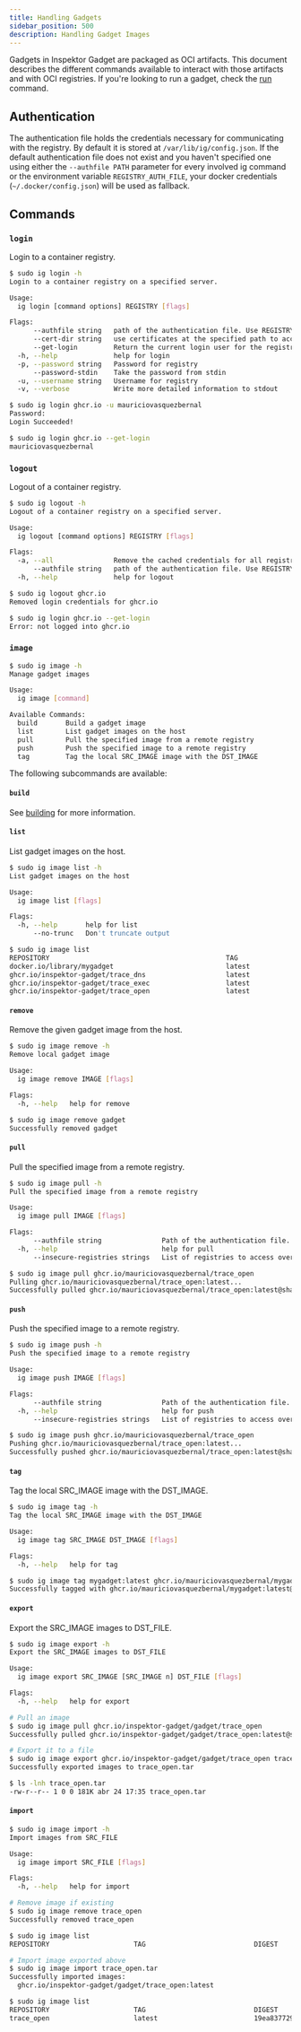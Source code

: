 ```yaml
---
title: Handling Gadgets
sidebar_position: 500
description: Handling Gadget Images
---
```


Gadgets in Inspektor Gadget are packaged as OCI artifacts. This document
describes the different commands available to interact with those artifacts and
with OCI registries. If you're looking to run a gadget, check the [run](run.mdx)
command.

## Authentication

The authentication file holds the credentials necessary for communicating with the registry. By
default it is stored at `/var/lib/ig/config.json`. If the default authentication file does not exist
and you haven't specified one using either the `--authfile PATH` parameter for every involved ig
command or the environment variable `REGISTRY_AUTH_FILE`, your docker credentials
(`~/.docker/config.json`) will be used as fallback.

## Commands

### `login`

Login to a container registry.

```bash
$ sudo ig login -h
Login to a container registry on a specified server.

Usage:
  ig login [command options] REGISTRY [flags]

Flags:
      --authfile string   path of the authentication file. Use REGISTRY_AUTH_FILE environment variable to override
      --cert-dir string   use certificates at the specified path to access the registry
      --get-login         Return the current login user for the registry
  -h, --help              help for login
  -p, --password string   Password for registry
      --password-stdin    Take the password from stdin
  -u, --username string   Username for registry
  -v, --verbose           Write more detailed information to stdout

```

```bash
$ sudo ig login ghcr.io -u mauriciovasquezbernal
Password:
Login Succeeded!

$ sudo ig login ghcr.io --get-login
mauriciovasquezbernal
```

### `logout`

Logout of a container registry.

```bash
$ sudo ig logout -h
Logout of a container registry on a specified server.

Usage:
  ig logout [command options] REGISTRY [flags]

Flags:
  -a, --all               Remove the cached credentials for all registries in the auth file
      --authfile string   path of the authentication file. Use REGISTRY_AUTH_FILE environment variable to override
  -h, --help              help for logout

```

```bash
$ sudo ig logout ghcr.io
Removed login credentials for ghcr.io

$ sudo ig login ghcr.io --get-login
Error: not logged into ghcr.io
```

### `image`

```bash
$ sudo ig image -h
Manage gadget images

Usage:
  ig image [command]

Available Commands:
  build       Build a gadget image
  list        List gadget images on the host
  pull        Pull the specified image from a remote registry
  push        Push the specified image to a remote registry
  tag         Tag the local SRC_IMAGE image with the DST_IMAGE
```

The following subcommands are available:

#### `build`

See [building](../gadget-devel/building.md) for more information.

#### `list`

List gadget images on the host.

```bash
$ sudo ig image list -h
List gadget images on the host

Usage:
  ig image list [flags]

Flags:
  -h, --help       help for list
      --no-trunc   Don't truncate output
```

```bash
$ sudo ig image list
REPOSITORY                                            TAG                                                   DIGEST
docker.io/library/mygadget                            latest                                                adf9a4c63642
ghcr.io/inspektor-gadget/trace_dns                    latest                                                95f570bdf511
ghcr.io/inspektor-gadget/trace_exec                   latest                                                328dd7a244b8
ghcr.io/inspektor-gadget/trace_open                   latest                                                3a23c1f08a8b
```

#### `remove`

Remove the given gadget image from the host.

```bash
$ sudo ig image remove -h
Remove local gadget image

Usage:
  ig image remove IMAGE [flags]

Flags:
  -h, --help   help for remove

```

```bash
$ sudo ig image remove gadget
Successfully removed gadget
```

#### `pull`

Pull the specified image from a remote registry.

```bash
$ sudo ig image pull -h
Pull the specified image from a remote registry

Usage:
  ig image pull IMAGE [flags]

Flags:
      --authfile string               Path of the authentication file. This overrides the REGISTRY_AUTH_FILE environment variable (default "/var/lib/ig/config.json")
  -h, --help                          help for pull
      --insecure-registries strings   List of registries to access over plain HTTP
```

```bash
$ sudo ig image pull ghcr.io/mauriciovasquezbernal/trace_open
Pulling ghcr.io/mauriciovasquezbernal/trace_open:latest...
Successfully pulled ghcr.io/mauriciovasquezbernal/trace_open:latest@sha256:842e69c79177908b6998737b86fc691e8fc0b3e45e2030cafcb362cbfcb1c039
```

#### `push`

Push the specified image to a remote registry.

```bash
$ sudo ig image push -h
Push the specified image to a remote registry

Usage:
  ig image push IMAGE [flags]

Flags:
      --authfile string               Path of the authentication file. This overrides the REGISTRY_AUTH_FILE environment variable (default "/var/lib/ig/config.json")
  -h, --help                          help for push
      --insecure-registries strings   List of registries to access over plain HTTP
```

```bash
$ sudo ig image push ghcr.io/mauriciovasquezbernal/trace_open
Pushing ghcr.io/mauriciovasquezbernal/trace_open:latest...
Successfully pushed ghcr.io/mauriciovasquezbernal/trace_open:latest@sha256:842e69c79177908b6998737b86fc691e8fc0b3e45e2030cafcb362cbfcb1c039
```

#### `tag`

Tag the local SRC_IMAGE image with the DST_IMAGE.

```bash
$ sudo ig image tag -h
Tag the local SRC_IMAGE image with the DST_IMAGE

Usage:
  ig image tag SRC_IMAGE DST_IMAGE [flags]

Flags:
  -h, --help   help for tag
```

```bash
$ sudo ig image tag mygadget:latest ghcr.io/mauriciovasquezbernal/mygadget:latest
Successfully tagged with ghcr.io/mauriciovasquezbernal/mygadget:latest@sha256:adf9a4c636421d09e038eefa15623176195b0de482b25972e09b8bb3390bd3e9
```

#### `export`

Export the SRC_IMAGE images to DST_FILE.

```bash
$ sudo ig image export -h
Export the SRC_IMAGE images to DST_FILE

Usage:
  ig image export SRC_IMAGE [SRC_IMAGE n] DST_FILE [flags]

Flags:
  -h, --help   help for export
```

```bash
# Pull an image
$ sudo ig image pull ghcr.io/inspektor-gadget/gadget/trace_open
Successfully pulled ghcr.io/inspektor-gadget/gadget/trace_open:latest@sha256:19ea8377298f...

# Export it to a file
$ sudo ig image export ghcr.io/inspektor-gadget/gadget/trace_open trace_open.tar
Successfully exported images to trace_open.tar

$ ls -lnh trace_open.tar
-rw-r--r-- 1 0 0 181K abr 24 17:35 trace_open.tar
```

#### `import`

```bash
$ sudo ig image import -h
Import images from SRC_FILE

Usage:
  ig image import SRC_FILE [flags]

Flags:
  -h, --help   help for import
```

```bash
# Remove image if existing
$ sudo ig image remove trace_open
Successfully removed trace_open

$ sudo ig image list
REPOSITORY                     TAG                           DIGEST       CREATED

# Import image exported above
$ sudo ig image import trace_open.tar
Successfully imported images:
  ghcr.io/inspektor-gadget/gadget/trace_open:latest

$ sudo ig image list
REPOSITORY                     TAG                           DIGEST       CREATED
trace_open                     latest                        19ea8377298f 30 minutes ago
```

